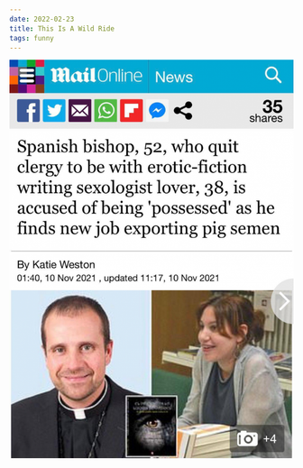 ```yaml
---
date: 2022-02-23
title: This Is A Wild Ride
tags: funny
---
```


![priest](https://raw.githubusercontent.com/muneer78/muneer78.github.io/master/images/priest.png)



